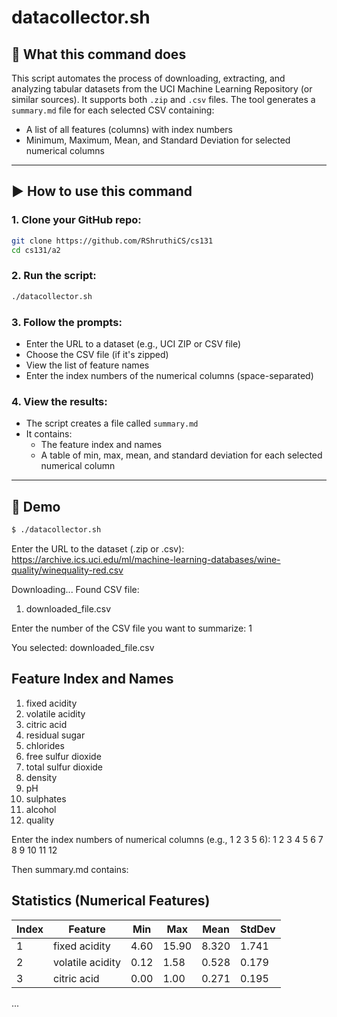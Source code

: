 # datacollector.sh

## 📌 What this command does

This script automates the process of downloading, extracting, and analyzing tabular datasets from the UCI Machine Learning Repository (or similar sources). It supports both `.zip` and `.csv` files. The tool generates a `summary.md` file for each selected CSV containing:

- A list of all features (columns) with index numbers
- Minimum, Maximum, Mean, and Standard Deviation for selected numerical columns

---

## ▶️ How to use this command

### 1. Clone your GitHub repo:

```bash
git clone https://github.com/RShruthiCS/cs131
cd cs131/a2
```

### 2. Run the script:
```bash
./datacollector.sh
```

### 3. Follow the prompts:
- Enter the URL to a dataset (e.g., UCI ZIP or CSV file)
- Choose the CSV file (if it's zipped)
- View the list of feature names
- Enter the index numbers of the numerical columns (space-separated)

### 4. View the results:
- The script creates a file called `summary.md`
- It contains:
  - The feature index and names
  - A table of min, max, mean, and standard deviation for each selected numerical column


---

## 🧪 Demo
```bash
$ ./datacollector.sh
```

Enter the URL to the dataset (.zip or .csv):
https://archive.ics.uci.edu/ml/machine-learning-databases/wine-quality/winequality-red.csv

Downloading...
Found CSV file:
1. downloaded_file.csv

Enter the number of the CSV file you want to summarize:
1

You selected: downloaded_file.csv

## Feature Index and Names
1. fixed acidity
2. volatile acidity
3. citric acid
4. residual sugar
5. chlorides
6. free sulfur dioxide
7. total sulfur dioxide
8. density
9. pH
10. sulphates
11. alcohol
12. quality

Enter the index numbers of numerical columns (e.g., 1 2 3 5 6):
1 2 3 4 5 6 7 8 9 10 11 12


Then summary.md contains:

## Statistics (Numerical Features)
| Index | Feature           | Min  | Max  | Mean   | StdDev |
|-------|-------------------|------|------|--------|--------|
| 1     | fixed acidity     | 4.60 | 15.90 | 8.320 | 1.741  |
| 2     | volatile acidity  | 0.12 | 1.58  | 0.528 | 0.179  |
| 3     | citric acid       | 0.00 | 1.00  | 0.271 | 0.195  |
...
